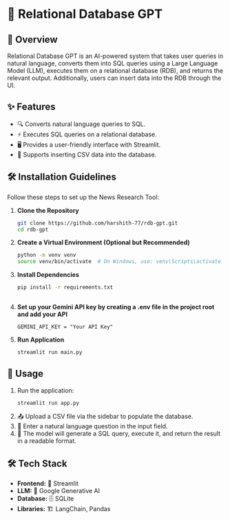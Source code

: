 # 🚀 Relational Database GPT

## 📝 Overview
Relational Database GPT is an AI-powered system that takes user queries in natural language, converts them into SQL queries using a Large Language Model (LLM), executes them on a relational database (RDB), and returns the relevant output. Additionally, users can insert data into the RDB through the UI.

## ✨ Features
- 🔍 Converts natural language queries to SQL.
- ⚡ Executes SQL queries on a relational database.
- 🖥️ Provides a user-friendly interface with Streamlit.
- 📂 Supports inserting CSV data into the database.

## 🛠️ Installation Guidelines
Follow these steps to set up the News Research Tool:

1. **Clone the Repository**
   ```bash
   git clone https://github.com/harshith-77/rdb-gpt.git
   cd rdb-gpt

2. **Create a Virtual Environment (Optional but Recommended)**
   ```bash
   python -m venv venv
   source venv/bin/activate  # On Windows, use: venv\Scripts\activate

3. **Install Dependencies**
   ```bash
   pip install -r requirements.txt
      
4. **Set up your Gemini API key by creating a .env file in the project root and add your API**
   ```
   GEMINI_API_KEY = "Your API Key"

5. **Run Application**
   ```bash
   streamlit run main.py

## 🚀 Usage
1. Run the application:
   ```sh
   streamlit run app.py
   ```
2. 📤 Upload a CSV file via the sidebar to populate the database.
3. 📝 Enter a natural language question in the input field.
4. 🔄 The model will generate a SQL query, execute it, and return the result in a readable format.

## 🛠️ Tech Stack
- **Frontend:** 🎨 Streamlit
- **LLM:** 🤖 Google Generative AI
- **Database:** 🗄️ SQLite
- **Libraries:** 🏗️ LangChain, Pandas